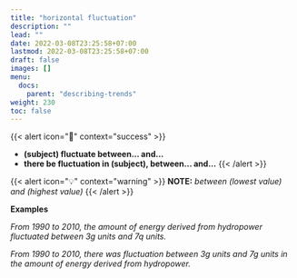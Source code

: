 ```yaml
---
title: "horizontal fluctuation"
description: ""
lead: ""
date: 2022-03-08T23:25:58+07:00
lastmod: 2022-03-08T23:25:58+07:00
draft: false
images: []
menu:
  docs:
    parent: "describing-trends"
weight: 230
toc: false
---
```


{{< alert icon="🌱" context="success" >}}
- **(subject) fluctuate between... and...**
- **there be fluctuation in (subject), between... and...**
{{< /alert >}}

{{< alert icon="💡" context="warning" >}}
**NOTE:** _between (lowest value) and (highest value)_
{{< /alert >}}

**Examples**

_From 1990 to 2010, the amount of energy derived from hydropower fluctuated between 3g units and 7q units._

_From 1990 to 2010, there was fluctuation between 3g units and 7g units in the amount of energy derived from hydropower._